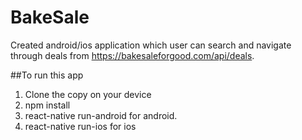 # BakeSale
Created android/ios application which user can search and navigate through deals from https://bakesaleforgood.com/api/deals.

##To run this app

1. Clone the copy on your device
2. npm install
3. react-native run-android for android.
4. react-native run-ios for ios
